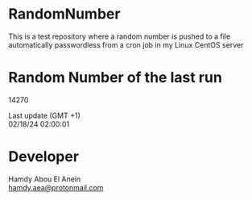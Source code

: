# RandomNumber    
This is a test repository where a random number is pushed to a file automatically passwordless from a cron job in my Linux CentOS server    
# Random Number of the last run   
14270
      
Last update (GMT +1)    
02/18/24 02:00:01
# Developer    
Hamdy Abou El Anein   
hamdy.aea@protonmail.com
